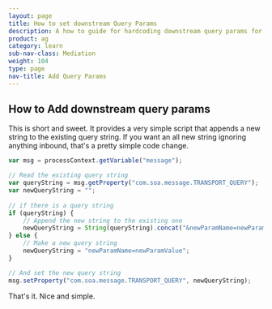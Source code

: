 ```yaml
---
layout: page
title: How to set downstream Query Params
description: A how to guide for hardcoding downstream query params for http services
product: ag
category: learn
sub-nav-class: Mediation
weight: 104
type: page
nav-title: Add Query Params
---
```


How to Add downstream query params
----------------------------------

This is short and sweet.  It provides a very simple script that appends a new string to the existing query string.  If you want an all new string ignoring anything inbound, that's a pretty simple code change.

```javascript
var msg = processContext.getVariable("message");

// Read the existing query string
var queryString = msg.getProperty("com.soa.message.TRANSPORT_QUERY");
var newQueryString = "";
                                             
// if there is a query string
if (queryString) {
    // Append the new string to the existing one
    newQueryString = String(queryString).concat("&newParamName=newParamValue");
} else {
    // Make a new query string
    newQueryString = "newParamName=newParamValue";
}

// And set the new query string
msg.setProperty("com.soa.message.TRANSPORT_QUERY", newQueryString);
```

That's it.  Nice and simple.

